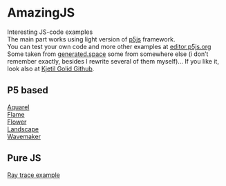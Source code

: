 # AmazingJS
Interesting JS-code examples \
The main part works using light version of [p5js](https://p5js.org) framework. \
You can test your own code and more other examples at [editor.p5js.org](https://editor.p5js.org/) \
Some taken from [generated.space](https://generated.space) some from somewhere else (i don’t remember exactly, besides I rewrite several of them myself)... If you like it, look also at [Kjetil Golid Github](https://github.com/kgolid/p5ycho).

## P5 based
[Aquarel](https://psychosynthesis.github.io/AmazingJS/aquarel.html) \
[Flame](https://psychosynthesis.github.io/AmazingJS/flame.html) \
[Flower](https://psychosynthesis.github.io/AmazingJS/flower.html) \
[Landscape](https://psychosynthesis.github.io/AmazingJS/landscape.html) \
[Wavemaker](https://psychosynthesis.github.io/AmazingJS/wavemaker.html)

## Pure JS
[Ray trace example](https://psychosynthesis.github.io/AmazingJS/raytrace.html)
